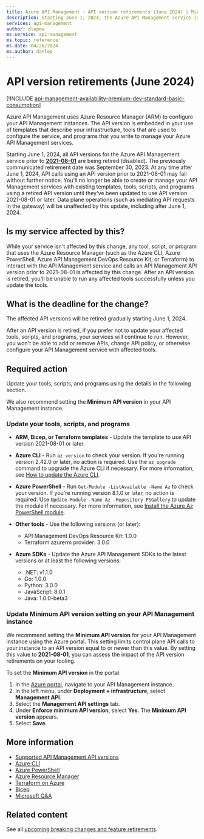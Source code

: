 ```yaml
---
title: Azure API Management - API version retirements (June 2024) | Microsoft Docs
description: Starting June 1, 2024, the Azure API Management service is retiring all API versions prior to 2021-08-01. If you use one of these API versions, you must update affected tools, scripts, or programs to use the latest versions.
services: api-management
author: dlepow
ms.service: api-management
ms.topic: reference
ms.date: 04/26/2024
ms.author: danlep
---
```


# API version retirements (June 2024)

[!INCLUDE [api-management-availability-premium-dev-standard-basic-consumption](../../../includes/api-management-availability-premium-dev-standard-basic-consumption.md)]

Azure API Management uses Azure Resource Manager (ARM) to configure your API Management instances. The API version is embedded in your use of templates that describe your infrastructure, tools that are used to configure the service, and programs that you write to manage your Azure API Management services. 

Starting June 1, 2024, all API versions for the Azure API Management service prior to [**2021-08-01**](/rest/api/apimanagement/operation-groups?view=rest-apimanagement-2021-08-01) are being retired (disabled). The previously communicated retirement date was September 30, 2023. At any time after June 1, 2024, API calls using an API version prior to 2021-08-01 may fail without further notice. You'll no longer be able to create or manage your API Management services with existing templates, tools, scripts, and programs using a retired API version until they've been updated to use API version 2021-08-01 or later. Data plane operations (such as mediating API requests in the gateway) will be unaffected by this update, including after June 1, 2024.

## Is my service affected by this?

While your service isn't affected by this change, any tool, script, or program that uses the Azure Resource Manager (such as the Azure CLI, Azure PowerShell, Azure API Management DevOps Resource Kit, or Terraform) to interact with the API Management service and calls an API Management API version prior to 2021-08-01 is affected by this change. After an API version is retired, you'll be unable to run any affected tools successfully unless you update the tools.

## What is the deadline for the change?

The affected API versions will be retired gradually starting June 1, 2024.

After an API version is retired, if you prefer not to update your affected tools, scripts, and programs, your services will continue to run. However, you won't be able to add or remove APIs, change API policy, or otherwise configure your API Management service with affected tools. 

## Required action

Update your tools, scripts, and programs using the details in the following section. 

We also recommend setting the **Minimum API version** in your API Management instance.

### Update your tools, scripts, and programs

* **ARM, Bicep, or Terraform templates** - Update the template to use API version 2021-08-01 or later. 

* **Azure CLI** - Run `az version` to check your version. If you're running version 2.42.0 or later, no action is required. Use the `az upgrade` command to upgrade the Azure CLI if necessary. For more information, see [How to update the Azure CLI](/cli/azure/update-azure-cli).

* **Azure PowerShell** - Run `Get-Module -ListAvailable -Name Az` to check your version. If you're running version 8.1.0 or later, no action is required. Use `Update-Module -Name Az -Repository PSGallery` to update the module if necessary. For more information, see [Install the Azure Az PowerShell module](/powershell/azure/install-azure-powershell).

* **Other tools** - Use the following versions (or later):

    * API Management DevOps Resource Kit: 1.0.0
    * Terraform azurerm provider: 3.0.0
    
* **Azure SDKs** - Update the Azure API Management SDKs to the latest versions or at least the following versions: 
    * .NET: v1.1.0 
    * Go: 1.0.0 
    * Python: 3.0.0 
   - JavaScript: 8.0.1 
   - Java: 1.0.0-beta3

### Update Minimum API version setting on your API Management instance

We recommend setting the **Minimum API version** for your API Management instance using the Azure portal. This setting limits control plane API calls to your instance to an API version equal to or newer than this value. By setting this value to **2021-08-01**, you can assess the impact of the API version retirements on your tooling.



To set the **Minimum API version** in the portal:

1. In the [Azure portal](https://portal.azure.com), navigate to your API Management instance.
1. In the left menu, under **Deployment + infrastructure**, select **Management API**.
1. Select the **Management API settings** tab.
1. Under **Enforce minimum API version**, select **Yes**. The **Minimum API version** appears.
1. Select **Save**.
   
## More information

* [Supported API Management API versions](/rest/api/apimanagement/operation-groups)
* [Azure CLI](/cli/azure/update-azure-cli)
* [Azure PowerShell](/powershell/azure/install-azure-powershell)
* [Azure Resource Manager](../../azure-resource-manager/management/overview.md)
* [Terraform on Azure](/azure/developer/terraform/)
* [Bicep](../../azure-resource-manager/bicep/overview.md)
* [Microsoft Q&A](/answers/topics/azure-api-management.html)

## Related content

See all [upcoming breaking changes and feature retirements](overview.md).
